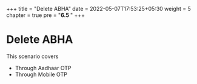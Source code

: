 +++
title = "Delete ABHA"
date = 2022-05-07T17:53:25+05:30
weight = 5
chapter = true
pre = "<b>6.5 </b>"
+++

# Delete ABHA

This scenario covers

- Through Aadhaar OTP
- Through Mobile OTP


